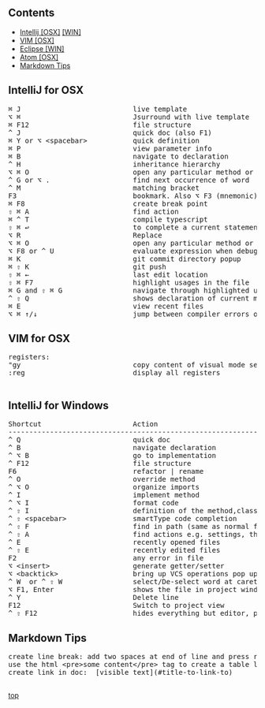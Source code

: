 ## Contents
* [Intellij \[OSX\]](#intellij-for-osx) [\[WIN\]](#intellij-for-windows)
* [VIM \[OSX\]](#vim-for-osx)
* [Eclipse \[WIN\]](#eclipse-windows)
* [Atom \[OSX\]](#atom-osx)
* [Markdown Tips](#markdown-tips)


## IntelliJ for OSX

<pre>
⌘ J                           live template  
⌥ ⌘                           Jsurround with live template  
⌘ F12                         file structure  
^ J                           quick doc (also F1)  
⌘ Y or ⌥ &lt;spacebar&gt;           quick definition  
⌘ P                           view parameter info  
⌘ B                           navigate to declaration  
^ H                           inheritance hierarchy  
⌥ ⌘ O                         open any particular method or field in the editor quickly  
^ G or ⌥ .                    find next occurrence of word  
^ M                           matching bracket  
F3                            bookmark. Also ⌥ F3 (mnemonic) and ⌘ F3 (show bookmarks)  
⌘ F8                          create break point  
⇧ ⌘ A                         find action  
⌘ ^ T                         compile typescript  
⇧ ⌘ ↩︎                         to complete a current statement such as if, do-while, try-catch  
⌥ R                           Replace  
⌥ ⌘ O                         open any particular method or field in the editor quickly  
⌥ F8 or ^ U                   evaluate expression when debug  
⌘ K                           git commit directory popup  
⌘ ⇧ K                         git push  
⇧ ⌘ ←                         last edit location  
⇧ ⌘ F7                        highlight usages in the file  
⌘ G and ⇧ ⌘ G                 navigate through highlighted usages  
^ ⇧ Q                         shows declaration of current method  
⌘ E                           view recent files  
⌥ ⌘ ↑/↓                       jump between compiler errors or search results
</pre>

## VIM for OSX

<pre>
registers:
"gy                           copy content of visual mode selection in register, "gp to paste  
:reg                          display all registers

</pre>



## IntelliJ for Windows  

<pre>
Shortcut                      Action  
----------------------------------------------------------------------------------------------------------
^ Q                           quick doc
^ B                           navigate declaration
^ ⌥ B                         go to implementation
^ F12                         file structure  
F6                            refactor | rename  
^ O                           override method  
^ ⌥ O                         organize imports  
^ I                           implement method  
^ ⌥ I                         format code  
^ ⇧ I                         definition of the method,class where cursor is pointing    
^ ⇧ &lt;spacebar&gt;                smartType code completion  
^ ⇧ F                         find in path (same as normal find but searches all source files  
^ ⇧ A                         find actions e.g. settings, their shortcut if exists  
^ E                           recently opened files  
^ ⇧ E                         recently edited files  
F2                            any error in file  
⌥ &lt;insert&gt;                    generate getter/setter  
⌥ &lt;backtick&gt;                  bring up VCS operations pop up dialogue (++)  
^ W  or ^ ⇧ W                 select/De-select word at caret (repeat to expand to enclosing expressions)  
⌥ F1, Enter                   shows the file in project window   
^ Y                           Delete line  
F12                           Switch to project view  
^ ⇧ F12                       hides everything but editor, press again restore  
</pre>


## Markdown Tips

<pre>
create line break: add two spaces at end of line and press return key (github markdown)  
use the html &lt;pre&gt;some content&lt;/pre&gt; tag to create a table like-alignment (like done in this document)
create link in doc:  [visible text](#title-to-link-to)

</pre>


<a href="#top">top</a>
